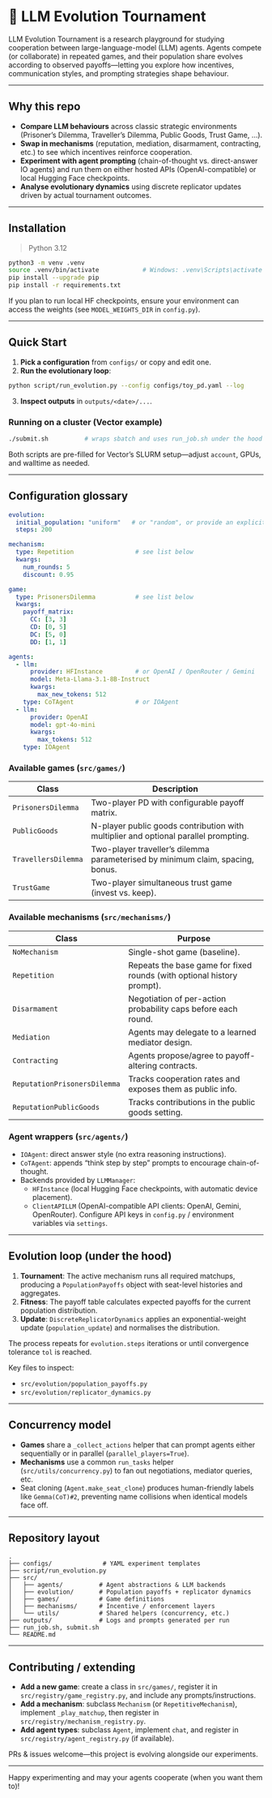 # 🧠 LLM Evolution Tournament

LLM Evolution Tournament is a research playground for studying cooperation between large-language-model (LLM) agents. Agents compete (or collaborate) in repeated games, and their population share evolves according to observed payoffs—letting you explore how incentives, communication styles, and prompting strategies shape behaviour.

---

## Why this repo

- **Compare LLM behaviours** across classic strategic environments (Prisoner’s Dilemma, Traveller’s Dilemma, Public Goods, Trust Game, …).
- **Swap in mechanisms** (reputation, mediation, disarmament, contracting, etc.) to see which incentives reinforce cooperation.
- **Experiment with agent prompting** (chain-of-thought vs. direct-answer IO agents) and run them on either hosted APIs (OpenAI-compatible) or local Hugging Face checkpoints.
- **Analyse evolutionary dynamics** using discrete replicator updates driven by actual tournament outcomes.

---

## Installation

> Python 3.12

```bash
python3 -m venv .venv
source .venv/bin/activate            # Windows: .venv\Scripts\activate
pip install --upgrade pip
pip install -r requirements.txt
```

If you plan to run local HF checkpoints, ensure your environment can access the weights (see `MODEL_WEIGHTS_DIR` in `config.py`).

---

## Quick Start

1. **Pick a configuration** from `configs/` or copy and edit one.
2. **Run the evolutionary loop**:

```bash
python script/run_evolution.py --config configs/toy_pd.yaml --log
```

3. **Inspect outputs** in `outputs/<date>/...`.

### Running on a cluster (Vector example)

```bash
./submit.sh          # wraps sbatch and uses run_job.sh under the hood
```

Both scripts are pre-filled for Vector’s SLURM setup—adjust `account`, GPUs, and walltime as needed.

---

## Configuration glossary

```yaml
evolution:
  initial_population: "uniform"   # or "random", or provide an explicit numpy vector
  steps: 200

mechanism:
  type: Repetition                 # see list below
  kwargs:
    num_rounds: 5
    discount: 0.95

game:
  type: PrisonersDilemma           # see list below
  kwargs:
    payoff_matrix:
      CC: [3, 3]
      CD: [0, 5]
      DC: [5, 0]
      DD: [1, 1]

agents:
  - llm:
      provider: HFInstance         # or OpenAI / OpenRouter / Gemini
      model: Meta-Llama-3.1-8B-Instruct
      kwargs:
        max_new_tokens: 512
    type: CoTAgent                 # or IOAgent
  - llm:
      provider: OpenAI
      model: gpt-4o-mini
      kwargs:
        max_tokens: 512
    type: IOAgent
```

### Available games (`src/games/`)

| Class                | Description |
|----------------------|-------------|
| `PrisonersDilemma`   | Two-player PD with configurable payoff matrix. |
| `PublicGoods`        | N-player public goods contribution with multiplier and optional parallel prompting. |
| `TravellersDilemma`  | Two-player traveller’s dilemma parameterised by minimum claim, spacing, bonus. |
| `TrustGame`          | Two-player simultaneous trust game (invest vs. keep). |

### Available mechanisms (`src/mechanisms/`)

| Class                         | Purpose |
|-------------------------------|---------|
| `NoMechanism`                 | Single-shot game (baseline). |
| `Repetition`                  | Repeats the base game for fixed rounds (with optional history prompt). |
| `Disarmament`                 | Negotiation of per-action probability caps before each round. |
| `Mediation`                   | Agents may delegate to a learned mediator design. |
| `Contracting`                 | Agents propose/agree to payoff-altering contracts. |
| `ReputationPrisonersDilemma`  | Tracks cooperation rates and exposes them as public info. |
| `ReputationPublicGoods`       | Tracks contributions in the public goods setting. |

### Agent wrappers (`src/agents/`)

- `IOAgent`: direct answer style (no extra reasoning instructions).
- `CoTAgent`: appends “think step by step” prompts to encourage chain-of-thought.
- Backends provided by `LLMManager`:
  - `HFInstance` (local Hugging Face checkpoints, with automatic device placement).
  - `ClientAPILLM` (OpenAI-compatible API clients: OpenAI, Gemini, OpenRouter). Configure API keys in `config.py` / environment variables via `settings`.

---

## Evolution loop (under the hood)

1. **Tournament**: The active mechanism runs all required matchups, producing a `PopulationPayoffs` object with seat-level histories and aggregates.
2. **Fitness**: The payoff table calculates expected payoffs for the current population distribution.
3. **Update**: `DiscreteReplicatorDynamics` applies an exponential-weight update (`population_update`) and normalises the distribution.

The process repeats for `evolution.steps` iterations or until convergence tolerance `tol` is reached.

Key files to inspect:

- `src/evolution/population_payoffs.py`
- `src/evolution/replicator_dynamics.py`

---

## Concurrency model

- **Games** share a `_collect_actions` helper that can prompt agents either sequentially or in parallel (`parallel_players=True`).
- **Mechanisms** use a common `run_tasks` helper (`src/utils/concurrency.py`) to fan out negotiations, mediator queries, etc.
- Seat cloning (`Agent.make_seat_clone`) produces human-friendly labels like `Gemma(CoT)#2`, preventing name collisions when identical models face off.

---

## Repository layout

```
.
├── configs/              # YAML experiment templates
├── script/run_evolution.py
├── src/
│   ├── agents/          # Agent abstractions & LLM backends
│   ├── evolution/       # Population payoffs + replicator dynamics
│   ├── games/           # Game definitions
│   ├── mechanisms/      # Incentive / enforcement layers
│   └── utils/           # Shared helpers (concurrency, etc.)
├── outputs/             # Logs and prompts generated per run
├── run_job.sh, submit.sh
└── README.md
```

---

## Contributing / extending

- **Add a new game**: create a class in `src/games/`, register it in `src/registry/game_registry.py`, and include any prompts/instructions.
- **Add a mechanism**: subclass `Mechanism` (or `RepetitiveMechanism`), implement `_play_matchup`, then register in `src/registry/mechanism_registry.py`.
- **Add agent types**: subclass `Agent`, implement `chat`, and register in `src/registry/agent_registry.py` (if available).

PRs & issues welcome—this project is evolving alongside our experiments.

---

Happy experimenting and may your agents cooperate (when you want them to)!
